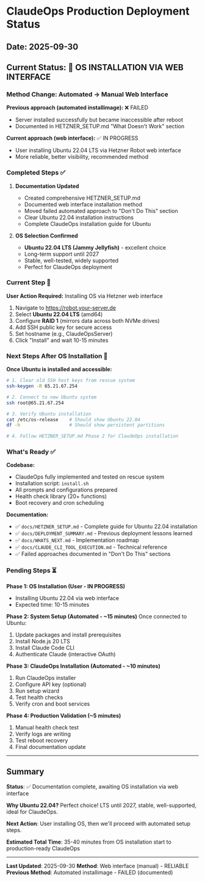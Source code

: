 # ClaudeOps Production Deployment Status
## Date: 2025-09-30

## Current Status: 🔄 OS INSTALLATION VIA WEB INTERFACE

### Method Change: Automated → Manual Web Interface

**Previous approach (automated installimage):** ❌ FAILED
- Server installed successfully but became inaccessible after reboot
- Documented in HETZNER_SETUP.md "What Doesn't Work" section

**Current approach (web interface):** ✅ IN PROGRESS
- User installing Ubuntu 22.04 LTS via Hetzner Robot web interface
- More reliable, better visibility, recommended method

### Completed Steps ✅

1. **Documentation Updated**
   - Created comprehensive HETZNER_SETUP.md
   - Documented web interface installation method
   - Moved failed automated approach to "Don't Do This" section
   - Clear Ubuntu 22.04 installation instructions
   - Complete ClaudeOps installation guide for Ubuntu

2. **OS Selection Confirmed**
   - **Ubuntu 22.04 LTS (Jammy Jellyfish)** - excellent choice
   - Long-term support until 2027
   - Stable, well-tested, widely supported
   - Perfect for ClaudeOps deployment

### Current Step 🔄

**User Action Required:** Installing OS via Hetzner web interface
1. Navigate to https://robot.your-server.de
2. Select **Ubuntu 22.04 LTS** (amd64)
3. Configure **RAID 1** (mirrors data across both NVMe drives)
4. Add SSH public key for secure access
5. Set hostname (e.g., ClaudeOpsServer)
6. Click "Install" and wait 10-15 minutes

### Next Steps After OS Installation 🎯

**Once Ubuntu is installed and accessible:**

```bash
# 1. Clear old SSH host keys from rescue system
ssh-keygen -R 65.21.67.254

# 2. Connect to new Ubuntu system
ssh root@65.21.67.254

# 3. Verify Ubuntu installation
cat /etc/os-release    # Should show Ubuntu 22.04
df -h                  # Should show persistent partitions

# 4. Follow HETZNER_SETUP.md Phase 2 for ClaudeOps installation
```

### What's Ready ✅

**Codebase:**
- ClaudeOps fully implemented and tested on rescue system
- Installation script: `install.sh`
- All prompts and configurations prepared
- Health check library (20+ functions)
- Boot recovery and cron scheduling

**Documentation:**
- ✅ `docs/HETZNER_SETUP.md` - Complete guide for Ubuntu 22.04 installation
- ✅ `docs/DEPLOYMENT_SUMMARY.md` - Previous deployment lessons learned
- ✅ `docs/WHATS_NEXT.md` - Implementation roadmap
- ✅ `docs/CLAUDE_CLI_TOOL_EXECUTION.md` - Technical reference
- ✅ Failed approaches documented in "Don't Do This" sections

### Pending Steps ⏳

**Phase 1: OS Installation (User - IN PROGRESS)**
- Installing Ubuntu 22.04 via web interface
- Expected time: 10-15 minutes

**Phase 2: System Setup (Automated - ~15 minutes)**
Once connected to Ubuntu:
1. Update packages and install prerequisites
2. Install Node.js 20 LTS
3. Install Claude Code CLI
4. Authenticate Claude (interactive OAuth)

**Phase 3: ClaudeOps Installation (Automated - ~10 minutes)**
1. Run ClaudeOps installer
2. Configure API key (optional)
3. Run setup wizard
4. Test health checks
5. Verify cron and boot services

**Phase 4: Production Validation (~5 minutes)**
1. Manual health check test
2. Verify logs are writing
3. Test reboot recovery
4. Final documentation update

---

## Summary

**Status**: ✅ Documentation complete, awaiting OS installation via web interface

**Why Ubuntu 22.04?** Perfect choice! LTS until 2027, stable, well-supported, ideal for ClaudeOps.

**Next Action**: User installing OS, then we'll proceed with automated setup steps.

**Estimated Total Time**: 35-40 minutes from OS installation start to production-ready ClaudeOps

---

**Last Updated**: 2025-09-30
**Method**: Web interface (manual) - RELIABLE
**Previous Method**: Automated installimage - FAILED (documented)